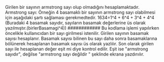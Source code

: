 Girilen bir sayının armstrong sayı olup olmadığını hesaplamaktadır.
Armstrong sayı: Örneğin 4 basamaklı bir sayının armstrong sayı olabilmesi için aşağıdaki şartı sağlaması gerekmedtedir.
1634=1^4 + 6^4 + 3^4 + 4^4 (Buradaki 4 basamak sayıdır, sayıların basamak değerlerine üs olarak yazılmıştır.(birlerBasamagi^4))
############
Bu kodlama işlemi yapılırken öncelikle kullanıcıdan bir sayı girilmesi istenilir. Girilen sayının basamak sayısı hesaplanır. Basamak sayısı 
bilinen bu sayı daha sonra basamaklarına bölünerek hesaplanan basamak sayısı üs olarak yazlılır. Son olarak girilen sayı ile hesaplanan değer eşit mi diye kontrol edilir.
Eşit ise "armstrong sayıdır", değilse "armstrong sayı değildir " şeklinde ekrana yazdırıılır.